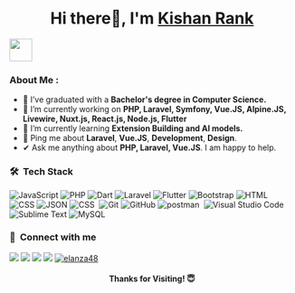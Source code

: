 <h1 align="center">Hi there👋, I'm <a href="https://kishanrank.com/" target="_blank">Kishan Rank</a></h1>

<img src="https://readme-typing-svg.herokuapp.com?vCenter=true&width=500&lines=Full+Stack+Developer+and+Software+Engineer;Laravel+Developer+with+3+Years+Of+Experience;Passionate+about+Laravel+and+Vue.JS" height="40"/>

###  About Me :
- 💼 I’ve graduated with a <strong>Bachelor's degree in Computer Science.</strong>
- 🔭 I’m currently working on <strong>PHP, Laravel, Symfony, Vue.JS, Alpine.JS, Livewire, Nuxt.js, React.js, Node.js, Flutter</strong>
- 🌱 I’m currently learning <strong> Extension Building and AI models.</strong>
- 💬 Ping me about **Laravel**, **Vue.JS**, **Development**, **Design**.
-  ✔ Ask me anything about <strong>PHP, Laravel, Vue.JS</strong>. I am happy to help.
  
###  🛠 &nbsp;Tech Stack
![JavaScript](https://img.shields.io/badge/-JavaScript-05122A?style=flat&logo=javascript)&nbsp;![PHP](https://img.shields.io/badge/-PHP-05122A?style=flat&logo=php&logoColor=777BB4)&nbsp;![Dart](https://img.shields.io/badge/-Dart-05122A?style=flat&logo=dart&logoColor=1075C2)&nbsp;![Laravel](https://img.shields.io/badge/-Laravel-05122A?style=flat&logo=laravel&logoColor=FF2D20)&nbsp;![Flutter](https://img.shields.io/badge/-Flutter-05122A?style=flat&logo=flutter&logoColor=02569B)&nbsp;![Bootstrap](https://img.shields.io/badge/-Bootstrap-05122A?style=flat&logo=bootstrap&logoColor=563D7C)&nbsp;![HTML](https://img.shields.io/badge/-HTML-05122A?style=flat&logo=HTML5)&nbsp;![CSS](https://img.shields.io/badge/-CSS-05122A?style=flat&logo=CSS3&logoColor=1572B6)&nbsp;![JSON](https://img.shields.io/badge/-JSON-05122A?style=flat&logo=json&logoColor=000000)&nbsp;![CSS](https://img.shields.io/badge/Vue.js-35495E?style=flat&&logo=vuedotjs&logoColor=4FC08D)
&nbsp;![Git](https://img.shields.io/badge/-Git-05122A?style=flat&logo=git)&nbsp;![GitHub](https://img.shields.io/badge/-GitHub-05122A?style=flat&logo=github)&nbsp;![postman](https://img.shields.io/badge/Postman-05122A.svg?style=flat&logo=postman) &nbsp;![Visual Studio Code](https://img.shields.io/badge/-Visual%20Studio%20Code-05122A?style=flat&logo=visual-studio-code&logoColor=007ACC)&nbsp;![Sublime Text](https://img.shields.io/badge/-Sublime%20Text-05122A?style=flat&logo=sublime-text&logoColor=FF9800)&nbsp;![MySQL](https://img.shields.io/badge/-MySQL-05122A?style=flat&logo=mysql&logoColor=4479A1)&nbsp;


###  :link: &nbsp;Connect with me

<p>
<a href="https://www.linkedin.com/in/kishanrank/"><img src="https://img.shields.io/badge/-linked_in-0077B5?style=for-the-badge&logo=Linkedin&logoColor=white"/></a>
<a href="mailto:kishanrank763@gmail.com"><img src="https://img.shields.io/badge/-Gmail-D14836?style=for-the-badge&logo=Gmail&logoColor=white"/></a>
<a href="https://www.instagram.com/kishan_rank_official"><img src="https://img.shields.io/badge/-instagram-E4405F?style=for-the-badge&logo=Instagram&logoColor=white"/></a>
<a href="https://twitter.com/kishan_rank"><img src="https://img.shields.io/badge/-twitter-1DA1F2?style=for-the-badge&logo=twitter&logoColor=white"/></a>
<a href="https://medium.com/@kishanrank" target="_blank">
<img src="https://img.shields.io/badge/medium-000000.svg?style=for-the-badge&logo=medium&logoColor=white" alt="elanza48"/>
</a>
</p>

<h4 align="center"> Thanks for Visiting! 😇</h4>

